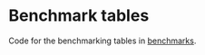 # Benchmark tables

Code for the benchmarking tables in [benchmarks](https://mlange-42.github.io/arche/background/benchmarks/).
